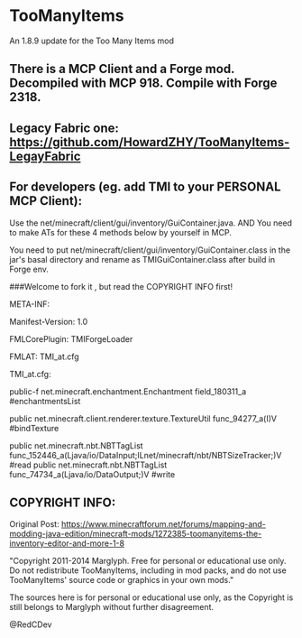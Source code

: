 # TooManyItems
An 1.8.9 update for the Too Many Items mod
## There is a MCP Client and a Forge mod. Decompiled with MCP 918. Compile with Forge 2318.

## Legacy Fabric one: https://github.com/HowardZHY/TooManyItems-LegayFabric

## For developers (eg. add TMI to your PERSONAL MCP Client):

Use the net/minecraft/client/gui/inventory/GuiContainer.java. AND You need to make ATs for these 4 methods below by yourself in MCP.

You need to put net/minecraft/client/gui/inventory/GuiContainer.class in the jar's basal directory and rename as TMIGuiContainer.class after build in Forge env. 

###Welcome to fork it , but read the COPYRIGHT INFO first!

META-INF:

Manifest-Version: 1.0

FMLCorePlugin: TMIForgeLoader

FMLAT: TMI_at.cfg

TMI_at.cfg:

public-f net.minecraft.enchantment.Enchantment field_180311_a #enchantmentsList

public net.minecraft.client.renderer.texture.TextureUtil func_94277_a(I)V #bindTexture

public net.minecraft.nbt.NBTTagList func_152446_a(Ljava/io/DataInput;ILnet/minecraft/nbt/NBTSizeTracker;)V #read
public net.minecraft.nbt.NBTTagList func_74734_a(Ljava/io/DataOutput;)V #write

## COPYRIGHT INFO:

Original Post: https://www.minecraftforum.net/forums/mapping-and-modding-java-edition/minecraft-mods/1272385-toomanyitems-the-inventory-editor-and-more-1-8

"Copyright 2011-2014 Marglyph. Free for personal or educational use only. Do not redistribute TooManyItems, including in mod packs, and do not use TooManyItems\' source code or graphics in your own mods."

The sources here is for personal or educational use only, as the Copyright is still belongs to Marglyph without further disagreement.

 @RedCDev
